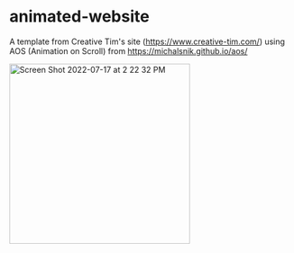 # animated-website

A template from Creative Tim's site (https://www.creative-tim.com/) using AOS (Animation on Scroll) from https://michalsnik.github.io/aos/

<img width="320" alt="Screen Shot 2022-07-17 at 2 22 32 PM" src="https://user-images.githubusercontent.com/19597150/179392115-dd9d209e-67fc-4080-9171-28b53c24de5e.png">
